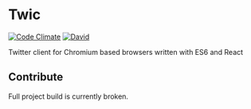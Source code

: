 # Twic 

[![Code Climate](http://img.shields.io/codeclimate/github/silentroach/twic.svg?style=flat-square)](https://codeclimate.com/github/silentroach/twic)
[![David](http://img.shields.io/david/dev/silentroach/twic.svg?style=flat-square)](https://david-dm.org/silentroach/twic#info=devDependencies)

Twitter client for Chromium based browsers written with ES6 and React

## Contribute

Full project build is currently broken.